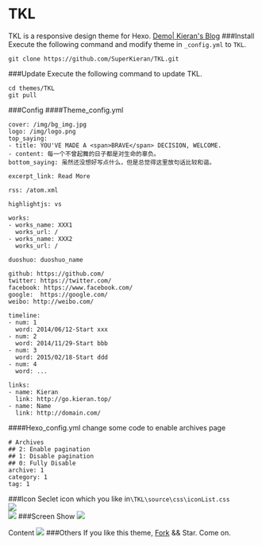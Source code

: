 # TKL
TKL is a responsive design theme for Hexo.
[Demo| Kieran's Blog](http://go.kieran.top/post/14/)
###Install
Execute the following command and modify theme in <code>_config.yml</code> to <code>TKL</code>.
```
git clone https://github.com/SuperKieran/TKL.git
```
<!--more-->
###Update
Execute the following command to update TKL.
```
cd themes/TKL
git pull
```
###Config
####Theme_config.yml
```
cover: /img/bg_img.jpg
logo: /img/logo.png
top_saying:
- title: YOU'VE MADE A <span>BRAVE</span> DECISION, WELCOME.
- content: 每一个不曾起舞的日子都是对生命的辜负。
bottom_saying: 虽然还没想好写点什么，但是总觉得这里放句话比较和谐。

excerpt_link: Read More

rss: /atom.xml

highlightjs: vs

works:
- works_name: XXX1
  works_url: /
- works_name: XXX2
  works_url: /

duoshuo: duoshuo_name

github: https://github.com/
twitter: https://twitter.com/
facebook: https://www.facebook.com/
google:  https://google.com/
weibo: http://weibo.com/

timeline:
- num: 1
  word: 2014/06/12-Start xxx
- num: 2
  word: 2014/11/29-Start bbb
- num: 3
  word: 2015/02/18-Start ddd
- num: 4
  word: ...

links:
- name: Kieran
  link: http://go.kieran.top/
- name: Name
  link: http://domain.com/
```
####Hexo_config.yml
change some code to enable archives page
```
# Archives
## 2: Enable pagination
## 1: Disable pagination
## 0: Fully Disable
archive: 1
category: 1
tag: 1
```
###Icon
Seclet icon which you like in<code>\TKL\source\css\iconList.css</code>  
![](http://kieran-hexo.qiniudn.com/hexo_14_1.png)  
![](http://kieran-hexo.qiniudn.com/hexo_14_2.png)
###Screen
Show
![](http://kieran-hexo.qiniudn.com/hexo_14_3.png)

Content
![](http://kieran-hexo.qiniudn.com/hexo_14_4.png)
###Others
If you like this theme, [Fork](https://github.com/SuperKieran/TKL/fork) && Star.
Come on.
